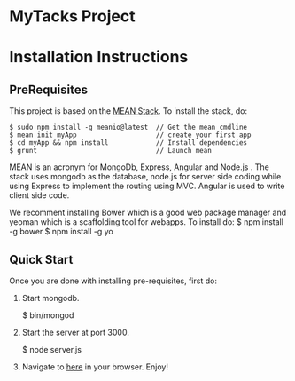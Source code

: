 MyTacks Project
===============


# Installation Instructions


## PreRequisites
This project is based on the [MEAN Stack](http://mean.io/). To install the stack, do:

    $ sudo npm install -g meanio@latest  // Get the mean cmdline
    $ mean init myApp                    // create your first app
    $ cd myApp && npm install            // Install dependencies
    $ grunt                              // Launch mean

MEAN is an acronym for MongoDb, Express, Angular and Node.js . The stack uses mongodb as the database, node.js for server side coding while using Express to implement the routing using MVC. Angular is used to write client side code.

We recomment installing Bower which is a good web package manager and yeoman which is a scaffolding tool for webapps. To install do:
    $ npm install -g bower
    $ npm install -g yo


## Quick Start
Once you are done with installing pre-requisites, first do:

1. Start mongodb.

    $ bin/mongod

2. Start the server at port 3000.

    $ node server.js

3. Navigate to [here](http://localhost:3000) in your browser. Enjoy!
